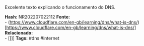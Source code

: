 Excelente texto explicando o funcionamento do DNS.

**Hash:** NR202207022112
**Fonte:**  
	- (https://www.cloudflare.com/en-gb/learning/dns/what-is-dns/)[https://www.cloudflare.com/en-gb/learning/dns/what-is-dns/]
**Relacionado:**  
	- [[]]
**Tags:**  #dns #internet 

